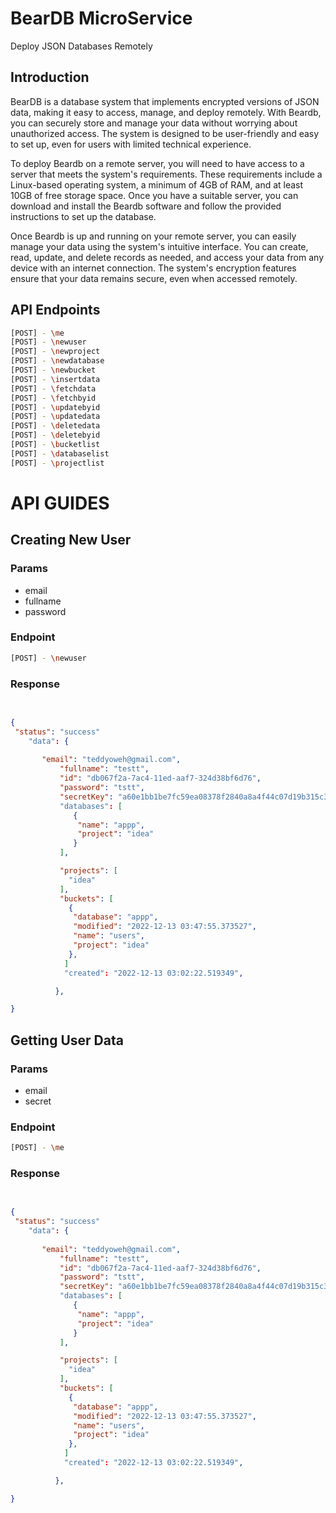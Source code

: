 # BearDB MicroService
 Deploy JSON Databases Remotely 

## Introduction

BearDB is a database system that implements encrypted versions of JSON data, making it easy to access, manage, and deploy remotely. With Beardb, you can securely store and manage your data without worrying about unauthorized access. The system is designed to be user-friendly and easy to set up, even for users with limited technical experience.

To deploy Beardb on a remote server, you will need to have access to a server that meets the system's requirements. These requirements include a Linux-based operating system, a minimum of 4GB of RAM, and at least 10GB of free storage space. Once you have a suitable server, you can download and install the Beardb software and follow the provided instructions to set up the database.

Once Beardb is up and running on your remote server, you can easily manage your data using the system's intuitive interface. You can create, read, update, and delete records as needed, and access your data from any device with an internet connection. The system's encryption features ensure that your data remains secure, even when accessed remotely.

## API Endpoints
```sh
[POST] - \me
[POST] - \newuser
[POST] - \newproject
[POST] - \newdatabase
[POST] - \newbucket
[POST] - \insertdata
[POST] - \fetchdata
[POST] - \fetchbyid
[POST] - \updatebyid
[POST] - \updatedata
[POST] - \deletedata
[POST] - \deletebyid
[POST] - \bucketlist
[POST] - \databaselist
[POST] - \projectlist
```
# API GUIDES

## Creating New User
### Params
- email
- fullname
- password

### Endpoint 
```sh
[POST] - \newuser
```

### Response
```json
 

{
 "status": "success"
	"data": {
 
 	   "email": "teddyoweh@gmail.com",
           "fullname": "testt",
           "id": "db067f2a-7ac4-11ed-aaf7-324d38bf6d76",
           "password": "tstt",
           "secretKey": "a60e1bb1be7fc59ea08378f2840a8a4f44c07d19b315c3e78a279660a3f8a6f5"
           "databases": [
              {
               "name": "appp",
               "project": "idea"
              }
           ],

           "projects": [
             "idea"
           ],
           "buckets": [
             {
              "database": "appp",
              "modified": "2022-12-13 03:47:55.373527",
              "name": "users",
              "project": "idea"
             },
            ]
            "created": "2022-12-13 03:02:22.519349",

          },

}

```


## Getting User Data
### Params
- email
- secret

### Endpoint 
```sh
[POST] - \me
```

### Response
```json
 

{
 "status": "success"
	"data": {
 
 	   "email": "teddyoweh@gmail.com",
           "fullname": "testt",
           "id": "db067f2a-7ac4-11ed-aaf7-324d38bf6d76",
           "password": "tstt",
           "secretKey": "a60e1bb1be7fc59ea08378f2840a8a4f44c07d19b315c3e78a279660a3f8a6f5"
           "databases": [
              {
               "name": "appp",
               "project": "idea"
              }
           ],

           "projects": [
             "idea"
           ],
           "buckets": [
             {
              "database": "appp",
              "modified": "2022-12-13 03:47:55.373527",
              "name": "users",
              "project": "idea"
             },
            ]
            "created": "2022-12-13 03:02:22.519349",

          },

}

```



